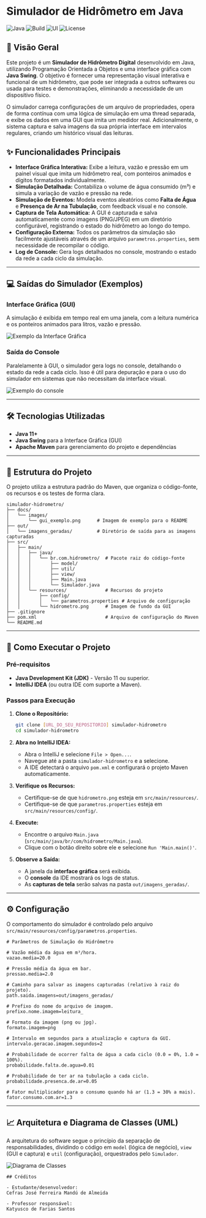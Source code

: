 # Simulador de Hidrômetro em Java

![Java](https://img.shields.io/badge/Java-11%2B-blue?logo=java&logoColor=white) ![Build](https://img.shields.io/badge/Build-Maven-orange?logo=apache-maven&logoColor=white) ![UI](https://img.shields.io/badge/UI-Java%20Swing-red) ![License](https://img.shields.io/badge/License-MIT-yellow.svg)

## 📖 Visão Geral

Este projeto é um **Simulador de Hidrômetro Digital** desenvolvido em Java, utilizando Programação Orientada a Objetos e uma interface gráfica com **Java Swing**. O objetivo é fornecer uma representação visual interativa e funcional de um hidrômetro, que pode ser integrada a outros softwares ou usada para testes e demonstrações, eliminando a necessidade de um dispositivo físico.

O simulador carrega configurações de um arquivo de propriedades, opera de forma contínua com uma lógica de simulação em uma thread separada, e exibe os dados em uma GUI que imita um medidor real. Adicionalmente, o sistema captura e salva imagens da sua própria interface em intervalos regulares, criando um histórico visual das leituras.

## ✨ Funcionalidades Principais

-   **Interface Gráfica Interativa:** Exibe a leitura, vazão e pressão em um painel visual que imita um hidrômetro real, com ponteiros animados e dígitos formatados individualmente.
-   **Simulação Detalhada:** Contabiliza o volume de água consumido (m³) e simula a variação de vazão e pressão na rede.
-   **Simulação de Eventos:** Modela eventos aleatórios como **Falta de Água** e **Presença de Ar na Tubulação**, com feedback visual e no console.
-   **Captura de Tela Automática:** A GUI é capturada e salva automaticamente como imagens (PNG/JPEG) em um diretório configurável, registrando o estado do hidrômetro ao longo do tempo.
-   **Configuração Externa:** Todos os parâmetros da simulação são facilmente ajustáveis através de um arquivo `parametros.properties`, sem necessidade de recompilar o código.
-   **Log de Console:** Gera logs detalhados no console, mostrando o estado da rede a cada ciclo da simulação.

---

## 💻 Saídas do Simulador (Exemplos)

### Interface Gráfica (GUI)

A simulação é exibida em tempo real em uma janela, com a leitura numérica e os ponteiros animados para litros, vazão e pressão.

![Exemplo da Interface Gráfica](docs/images/gui_exemplo.png)

### Saída do Console

Paralelamente à GUI, o simulador gera logs no console, detalhando o estado da rede a cada ciclo. Isso é útil para depuração e para o uso do simulador em sistemas que não necessitam da interface visual.

![Exemplo do console](docs/images/console_output.png)

---

## 🛠️ Tecnologias Utilizadas

-   **Java 11+**
-   **Java Swing** para a Interface Gráfica (GUI)
-   **Apache Maven** para gerenciamento do projeto e dependências

---

## 📂 Estrutura do Projeto

O projeto utiliza a estrutura padrão do Maven, que organiza o código-fonte, os recursos e os testes de forma clara.

```
simulador-hidrometro/
├── docs/
│   └── images/
│       └── gui_exemplo.png      # Imagem de exemplo para o README
├── out/
│   └── imagens_geradas/         # Diretório de saída para as imagens capturadas
├── src/
│   ├── main/
│   │   ├── java/
│   │   │   └── br.com.hidrometro/  # Pacote raiz do código-fonte
│   │   │       ├── model/
│   │   │       ├── util/
│   │   │       ├── view/
│   │   │       ├── Main.java
│   │   │       └── Simulador.java
│   │   └── resources/              # Recursos do projeto
│   │       ├── config/
│   │       │   └── parametros.properties # Arquivo de configuração
│   │       └── hidrometro.png      # Imagem de fundo da GUI
├── .gitignore
├── pom.xml                         # Arquivo de configuração do Maven
└── README.md
```

---

## 🚀 Como Executar o Projeto

### Pré-requisitos

-   **Java Development Kit (JDK)** - Versão 11 ou superior.
-   **IntelliJ IDEA** (ou outra IDE com suporte a Maven).

### Passos para Execução

1.  **Clone o Repositório:**
    ```bash
    git clone [URL_DO_SEU_REPOSITORIO] simulador-hidrometro
    cd simulador-hidrometro
    ```

2.  **Abra no IntelliJ IDEA:**
    -   Abra o IntelliJ e selecione `File > Open...`.
    -   Navegue até a pasta `simulador-hidrometro` e a selecione.
    -   A IDE detectará o arquivo `pom.xml` e configurará o projeto Maven automaticamente.

3.  **Verifique os Recursos:**
    -   Certifique-se de que `hidrometro.png` esteja em `src/main/resources/`.
    -   Certifique-se de que `parametros.properties` esteja em `src/main/resources/config/`.

4.  **Execute:**
    -   Encontre o arquivo `Main.java` (`src/main/java/br/com/hidrometro/Main.java`).
    -   Clique com o botão direito sobre ele e selecione `Run 'Main.main()'`.

5.  **Observe a Saída:**
    -   A janela da **interface gráfica** será exibida.
    -   O **console** da IDE mostrará os logs de status.
    -   As **capturas de tela** serão salvas na pasta `out/imagens_geradas/`.

---

## ⚙️ Configuração

O comportamento do simulador é controlado pelo arquivo `src/main/resources/config/parametros.properties`.

```properties
# Parâmetros de Simulação do Hidrômetro

# Vazão média da água em m³/hora.
vazao.media=20.0

# Pressão média da água em bar.
pressao.media=2.0

# Caminho para salvar as imagens capturadas (relativo à raiz do projeto).
path.saida.imagens=out/imagens_geradas/

# Prefixo do nome do arquivo de imagem.
prefixo.nome.imagem=leitura_

# Formato da imagem (png ou jpg).
formato.imagem=png

# Intervalo em segundos para a atualização e captura da GUI.
intervalo.geracao.imagem.segundos=2

# Probabilidade de ocorrer falta de água a cada ciclo (0.0 = 0%, 1.0 = 100%).
probabilidade.falta.de.agua=0.01

# Probabilidade de ter ar na tubulação a cada ciclo.
probabilidade.presenca.de.ar=0.05

# Fator multiplicador para o consumo quando há ar (1.3 = 30% a mais).
fator.consumo.com.ar=1.3
```

---

## 📈 Arquitetura e Diagrama de Classes (UML)

A arquitetura do software segue o princípio da separação de responsabilidades, dividindo o código em `model` (lógica de negócio), `view` (GUI e captura) e `util` (configuração), orquestrados pelo `Simulador`.

![Diagrama de Classes](https://i.imgur.com/gD4i2sR.png)

```
## Créditos

- Estudante/desenvolvedor:
Cefras José Ferreira Mandú de Almeida

- Professor responsável:
Katyusco de Farias Santos
